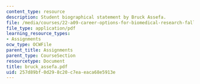```yaml
---
content_type: resource
description: Student biographical statement by Bruck Assefa.
file: /media/courses/22-a09-career-options-for-biomedical-research-fall-2006/257d89bf0d298c20c7eaeaca68e5913e_bruck_assefa.pdf
file_type: application/pdf
learning_resource_types:
- Assignments
ocw_type: OCWFile
parent_title: Assignments
parent_type: CourseSection
resourcetype: Document
title: bruck_assefa.pdf
uid: 257d89bf-0d29-8c20-c7ea-eaca68e5913e
---
```

